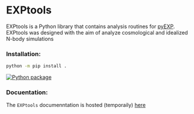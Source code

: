 # EXPtools
EXPtools is a Python library that contains analysis routines for [pyEXP](https://github.com/EXP-code/EXP). EXPtools was designed with the aim of analyze cosmological and idealized N-body simulations 

### Installation: 

```bash
python -m pip install .
```
[![Python package](https://github.com/jngaravitoc/EXP_tools/actions/workflows/python-package.yml/badge.svg)](https://github.com/jngaravitoc/EXP_tools/actions/workflows/python-package.yml)


### Docuentation:

The ``EXPtools`` documenntation is hosted (temporaily) [here](https://users.flatironinstitute.org/~nico/EXPtools/docs/) 

